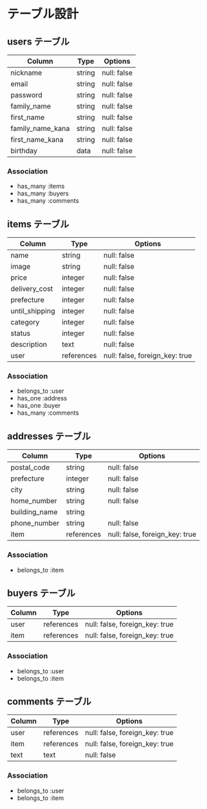 # テーブル設計

## users テーブル

| Column           | Type    | Options     |
| ---------------- | ------- | ----------- |
| nickname         | string  | null: false |
| email            | string  | null: false |
| password         | string  | null: false |
| family_name      | string  | null: false |
| first_name       | string  | null: false |
| family_name_kana | string  | null: false |
| first_name_kana  | string  | null: false |
| birthday         | data    | null: false |

### Association
- has_many :items
- has_many :buyers
- has_many :comments

## items テーブル

| Column         | Type    | Options     |
| -------------- | ------- | ----------- |
| name           | string  | null: false |
| image          | string  | null: false |
| price          | integer | null: false |
| delivery_cost  | integer | null: false |
| prefecture     | integer | null: false |
| until_shipping | integer | null: false |
| category       | integer | null: false |
| status         | integer | null: false |
| description    | text    | null: false |
| user           | references | null: false, foreign_key: true |

### Association
- belongs_to :user
- has_one :address
- has_one :buyer
- has_many :comments


## addresses テーブル
| Column        | Type    | Options     |
| ------------- | ------- | ----------- |
| postal_code   | string  | null: false |
| prefecture    | integer | null: false |
| city          | string  | null: false |
| home_number   | string  | null: false |
| building_name | string  |             |
| phone_number  | string  | null: false |
| item          | references | null: false, foreign_key: true |


### Association
- belongs_to :item

## buyers テーブル

| Column  | Type    | Options     |
| --------| ------- | ----------- |
| user    | references | null: false, foreign_key: true |
| item    | references | null: false, foreign_key: true |


### Association
- belongs_to :user
- belongs_to :item

## comments テーブル

| Column  | Type    | Options     |
| --------| ------- | ----------- |
| user    | references | null: false, foreign_key: true |
| item    | references | null: false, foreign_key: true |
| text    | text    | null: false |

### Association
- belongs_to :user
- belongs_to :item